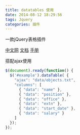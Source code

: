 ```yaml
---
title: datatables 使用
date: 2014-08-12 18:29:56
tags: Jquery
categories: 插件
---
```


一款jQuery表格插件

[中文网](http://datatables.club/)
[文档](http://datatables.club/reference/)
[手册](http://datatables.club/manual/)

搭配ajax使用

```js
$(document).ready(function() {
  $('#example').dataTable( {
    "ajax": "data/objects.txt",
    "columns": [
      { "data": "name" },
      { "data": "position" },
      { "data": "office" },
      { "data": "extn" },
      { "data": "start_date" },
      { "data": "salary" }
    ]
  });
});
```

